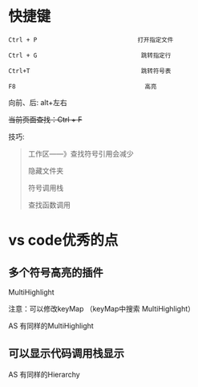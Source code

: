 # 快捷键

```
Ctrl + P                            打开指定文件

Ctrl + G                             跳转指定行

Ctrl+T                               跳转符号表

F8                                    高亮
```



向前、后:  alt+左右



~~当前页面查找：Ctrl + F~~



技巧:

> 工作区——》查找符号引用会减少
>
> 隐藏文件夹
>
> 符号调用栈
>
> 查找函数调用
>





# vs code优秀的点

## 多个符号高亮的插件

MultiHighlight

注意：可以修改keyMap （keyMap中搜索 MultiHighlight）



AS 有同样的MultiHighlight



## 可以显示代码调用栈显示

AS 有同样的Hierarchy











